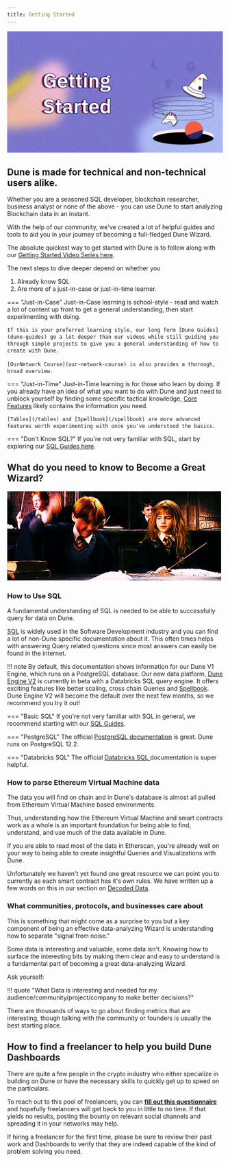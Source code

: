 ```yaml
---
title: Getting Started
---
```


<style>
  .md-typeset h1,
  .md-content__button {
    display: none;
  }
  .md-header__topic{
    font-weight: bold;
  }
</style>

![getting started dune docs cover](images/getting-started-cover.jpg)

## Dune is made for technical and non-technical users alike.

Whether you are a seasoned SQL developer, blockchain researcher, business analyst or none of the above - you can use Dune to start analyzing Blockchain data in an instant.

With the help of our community, we've created a lot of helpful guides and tools to aid you in your journey of becoming a full-fledged Dune Wizard.

The absolute quickest way to get started with Dune is to follow along with our [Getting Started Video Series here](video-series).

The next steps to dive deeper depend on whether you

1. Already know SQL
2. Are more of a just-in-case or just-in-time learner.

=== "Just-in-Case"
    Just-in-Case learning is school-style - read and watch a lot of content up front to get a general understanding, then start experimenting with doing.

    If this is your preferred learning style, our long form [Dune Guides](dune-guides) go a lot deeper than our videos while still guiding you through simple projects to give you a general understanding of how to create with Dune.

    [OurNetwork Course](our-network-course) is also provides a thorough, broad overview.

=== "Just-in-Time"
    Just-in-Time learning is for those who learn by doing. If you already have an idea of what you want to do with Dune and just need to unblock yourself by finding some specific tactical knowledge, [Core Features](/core-features/queries) likely contains the information you need.

    [Tables](/tables) and [Spellbook](/spellbook) are more advanced features worth experimenting with once you've understood the basics.


=== "Don't Know SQL?"
    If you're not very familiar with SQL, start by exploring our [SQL Guides here](sql-guides).


## What do you need to know to Become a Great Wizard?

![it's easy for Hermione](images/wingardium.gif)

### How to Use SQL

A fundamental understanding of SQL is needed to be able to successfully query for data on Dune.

[SQL](https://www.w3schools.com/sql/sql_intro.asp) is widely used in the Software Development industry and you can find a lot of non-Dune specific documentation about it. This often times helps with answering Query related questions since most answers can easily be found in the internet.


!!! note
    By default, this documentation shows information for our Dune V1 Engine, which runs on a PostgreSQL database.
    Our new data platform, [Dune Engine V2](https://dune.com/blog/dune-engine-v2) is currently in beta with a Databricks SQL query engine. It offers exciting features like better scaling, cross chain Queries and [Spellbook](/spellbook). Dune Engine V2 will become the default over the next few months, so we recommend you try it out!

=== "Basic SQL"
    If you're not very familiar with SQL in general, we recommend starting with our [SQL Guides](sql-guides).

=== "PostgreSQL"
    The official [PostgreSQL documentation](https://www.postgresql.org/docs/12/index.html) is great. Dune runs on PostgreSQL 12.2.

=== "Databricks SQL"
    The official [Databricks SQL ](https://docs.databricks.com/sql/language-manual/index.html) documentation is super helpful.

### How to parse Ethereum Virtual Machine data

The data you will find on chain and in Dune's database is almost all pulled from Ethereum Virtual Machine based environments.

Thus, understanding how the Ethereum Virtual Machine and smart contracts work as a whole is an important foundation for being able to find, understand, and use much of the data available in Dune.

If you are able to read most of the data in Etherscan, you're already well on your way to being able to create insightful Queries and Visualizations with Dune.

Unfortunately we haven't yet found one great resource we can point you to currently as each smart contract has it's own rules. We have written up a few words on this in our section on [Decoded Data](/tables/decoded).

### What communities, protocols, and businesses care about

This is something that might come as a surprise to you but a key component of being an effective data-analyzing Wizard is understanding how to separate "signal from noise."

Some data is interesting and valuable, some data isn't. Knowing how to surface the interesting bits by making them clear and easy to understand is a fundamental part of becoming a great data-analyzing Wizard.

Ask yourself: 

!!! quote "What Data is interesting and needed for my audience/community/project/company to make better decisions?"

There are thousands of ways to go about finding metrics that are interesting, though talking with the community or founders is usually the best starting place.

## How to find a freelancer to help you build Dune Dashboards

There are quite a few people in the crypto industry who either specialize in building on Dune or have the necessary skills to quickly get up to speed on the particulars.

To reach out to this pool of freelancers, you can [**fill out this questionnaire**](http://bounties.dune.com/) and hopefully freelancers will get back to you in little to no time. If that yields no results, posting the bounty on relevant social channels and spreading it in your networks may help.

If hiring a freelancer for the first time, please be sure to review their past work and Dashboards to verify that they are indeed capable of the kind of problem solving you need.